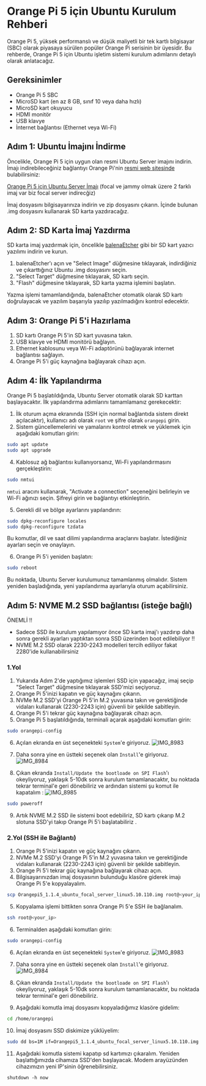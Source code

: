 # Orange Pi 5 için Ubuntu Kurulum Rehberi

Orange Pi 5, yüksek performanslı ve düşük maliyetli bir tek kartlı bilgisayar (SBC) olarak piyasaya sürülen popüler Orange Pi serisinin bir üyesidir. Bu rehberde, Orange Pi 5 için Ubuntu işletim sistemi kurulum adımlarını detaylı olarak anlatacağız.

## Gereksinimler

- Orange Pi 5 SBC
- MicroSD kart (en az 8 GB, sınıf 10 veya daha hızlı)
- MicroSD kart okuyucu
- HDMI monitör
- USB klavye
- İnternet bağlantısı (Ethernet veya Wi-Fi)

## Adım 1: Ubuntu İmajını İndirme

Öncelikle, Orange Pi 5 için uygun olan resmi Ubuntu Server imajını indirin. İmajı indirebileceğiniz bağlantıyı Orange Pi'nin [resmi web sitesinde](http://www.orangepi.org/html/hardWare/computerAndMicrocontrollers/service-and-support/Orange-pi-5.html) bulabilirsiniz:

[Orange Pi 5 için Ubuntu Server İmajı](https://drive.google.com/file/d/1KTxWVNmq6QAYdLAHPKBY544RSIlMGrlT/view) (focal ve jammy olmak üzere 2 farklı imaj var biz focal server indirecğiz)

İmaj dosyasını bilgisayarınıza indirin ve zip dosyasını çıkarın. İçinde bulunan .img dosyasını kullanarak SD karta yazdıracağız.

## Adım 2: SD Karta İmaj Yazdırma

SD karta imaj yazdırmak için, öncelikle [balenaEtcher](https://www.balena.io/etcher/) gibi bir SD kart yazıcı yazılımı indirin ve kurun.

1. balenaEtcher'ı açın ve "Select Image" düğmesine tıklayarak, indirdiğiniz ve çıkarttığınız Ubuntu .img dosyasını seçin.
2. "Select Target" düğmesine tıklayarak, SD kartı seçin.
3. "Flash" düğmesine tıklayarak, SD karta yazma işlemini başlatın.

Yazma işlemi tamamlandığında, balenaEtcher otomatik olarak SD kartı doğrulayacak ve yazılım başarıyla yazılıp yazılmadığını kontrol edecektir.

## Adım 3: Orange Pi 5'i Hazırlama

1. SD kartı Orange Pi 5'in SD kart yuvasına takın.
2. USB klavye ve HDMI monitörü bağlayın.
3. Ethernet kablosunu veya Wi-Fi adaptörünü bağlayarak internet bağlantısı sağlayın.
4. Orange Pi 5'i güç kaynağına bağlayarak cihazı açın.

## Adım 4: İlk Yapılandırma

Orange Pi 5 başlatıldığında, Ubuntu Server otomatik olarak SD karttan başlayacaktır. İlk yapılandırma adımlarını tamamlamanız gerekecektir:

1. İlk oturum açma ekranında (SSH için normal bağlantıda sistem direkt açılacaktır), kullanıcı adı olarak `root` ve şifre olarak `orangepi` girin.
2. Sistem güncellemelerini ve yamalarını kontrol etmek ve yüklemek için aşağıdaki komutları girin:

```bash
sudo apt update
sudo apt upgrade
```

4. Kablosuz ağ bağlantısı kullanıyorsanız, Wi-Fi yapılandırmasını gerçekleştirin:

```bash
sudo nmtui
```
`nmtui` aracını kullanarak, "Activate a connection" seçeneğini belirleyin ve Wi-Fi ağınızı seçin. Şifreyi girin ve bağlantıyı etkinleştirin.

5. Gerekli dil ve bölge ayarlarını yapılandırın:

```bash
sudo dpkg-reconfigure locales
sudo dpkg-reconfigure tzdata
```

Bu komutlar, dil ve saat dilimi yapılandırma araçlarını başlatır. İstediğiniz ayarları seçin ve onaylayın.

6. Orange Pi 5'i yeniden başlatın:

```bash
sudo reboot
```

Bu noktada, Ubuntu Server kurulumunuz tamamlanmış olmalıdır. Sistem yeniden başladığında, yeni yapılandırma ayarlarıyla oturum açabilirsiniz.

## Adım 5: NVME M.2 SSD bağlantısı (isteğe bağlı)

ÖNEMLİ !!
- Sadece SSD ile kurulum yapılamıyor önce SD karta imaj'ı yazdırıp daha sonra gerekli ayarları yaptıktan sonra SSD üzerinden boot edilebiliyor !!
- NVME M.2 SSD olarak 2230-2243 modelleri tercih ediliyor fakat 2280'ide kullanabilirsiniz

### 1.Yol

1. Yukarıda Adım 2'de yaptığımız işlemleri SSD için yapacağız, imaj seçip "Select Target" düğmesine tıklayarak SSD'mizi seçiyoruz.
2. Orange Pi 5'inizi kapatın ve güç kaynağını çıkarın.
3. NVMe M.2 SSD'yi Orange Pi 5'in M.2 yuvasına takın ve gerektiğinde vidaları kullanarak (2230-2243 için) güvenli bir şekilde sabitleyin.
4. Orange Pi 5'i tekrar güç kaynağına bağlayarak cihazı açın.
5. Orange Pi 5 başlatıldığında, terminali açarak aşağıdaki komutları girin:
```bash
sudo orangepi-config
```
6. Açılan ekranda en üst seçenekteki `System`'e giriyoruz.
![IMG_8983](https://user-images.githubusercontent.com/120671243/234844961-f09f5fb4-da09-4ec1-91f2-3693362cf1cb.jpg)

7. Daha sonra yine en üstteki seçenek olan `Install`'e giriyoruz. 
![IMG_8984](https://user-images.githubusercontent.com/120671243/234845083-bffbaa12-e863-4e35-a217-15d7d094d04e.jpg)

8. Çıkan ekranda `Install/Update the bootloade on SPI Flash`'ı okeyliyoruz, yaklaşık 5-10dk sonra kurulum tamamlanacaktır, bu noktada tekrar terminal'e geri dönebiliriz ve ardından sistemi şu komut ile kapatalım :
![IMG_8985](https://user-images.githubusercontent.com/120671243/234845434-ac1a636b-f81a-4c56-8975-c3a9f99f368b.jpg)

```bash
sudo poweroff
```

9. Artık NVME M.2 SSD ile sistemi boot edebiliriz, SD kartı çıkarıp M.2 slotuna SSD'yi takıp Orange Pi 5'i başlatabiliriz .


### 2.Yol (SSH ile Bağlantı)

1. Orange Pi 5'inizi kapatın ve güç kaynağını çıkarın.
2. NVMe M.2 SSD'yi Orange Pi 5'in M.2 yuvasına takın ve gerektiğinde vidaları kullanarak (2230-2243 için) güvenli bir şekilde sabitleyin.
3. Orange Pi 5'i tekrar güç kaynağına bağlayarak cihazı açın.
4. Bilgisayarınızdan imaj dosyasının bulunduğu klasöre giderek imajı Orange Pi 5'e kopyalayalım.

```bash
scp Orangepi5_1.1.4_ubuntu_focal_server_linux5.10.110.img root@<your_ip>:/home/orangepi
```

5. Kopyalama işlemi bittikten sonra Orange Pi 5'e SSH ile bağlanalım.

```bash
ssh root@<your_ip>
```

6. Terminalden aşağıdaki komutları girin:
```bash
sudo orangepi-config
```
6. Açılan ekranda en üst seçenekteki `System`'e giriyoruz.
![IMG_8983](https://user-images.githubusercontent.com/120671243/234844961-f09f5fb4-da09-4ec1-91f2-3693362cf1cb.jpg)

7. Daha sonra yine en üstteki seçenek olan `Install`'e giriyoruz. 
![IMG_8984](https://user-images.githubusercontent.com/120671243/234845083-bffbaa12-e863-4e35-a217-15d7d094d04e.jpg)

8. Çıkan ekranda `Install/Update the bootloade on SPI Flash`'ı okeyliyoruz, yaklaşık 5-10dk sonra kurulum tamamlanacaktır, bu noktada tekrar terminal'e geri dönebiliriz.

9. Aşağıdaki komutla imaj dosyasını kopyaladığımız klasöre gidelim:

```bash
cd /home/orangepi
```

10. İmaj dosyasını SSD diskimize yüklüyelim:

```bash
sudo dd bs=1M if=Orangepi5_1.1.4_ubuntu_focal_server_linux5.10.110.img of=/dev/nvme0n1 status=progress
```

11. Aşağıdaki komutla sistemi kapatıp sd kartımızı çıkaralım. Yeniden başlattığımızda cihamıza SSD'den başlayacak. Modem arayüzünden cihazımızın yeni IP'sinin öğrenebilirsiniz.


```
shutdown -h now
```
